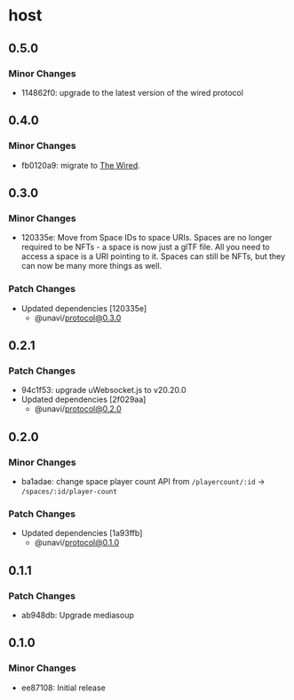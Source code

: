 # host

## 0.5.0

### Minor Changes

- 114862f0: upgrade to the latest version of the wired protocol

## 0.4.0

### Minor Changes

- fb0120a9: migrate to [The Wired](https://github.com/wired-protocol/spec).

## 0.3.0

### Minor Changes

- 120335e: Move from Space IDs to space URIs. Spaces are no longer required to be NFTs - a space is now just a glTF file. All you need to access a space is a URI pointing to it. Spaces can still be NFTs, but they can now be many more things as well.

### Patch Changes

- Updated dependencies [120335e]
  - @unavi/protocol@0.3.0

## 0.2.1

### Patch Changes

- 94c1f53: upgrade uWebsocket.js to v20.20.0
- Updated dependencies [2f029aa]
  - @unavi/protocol@0.2.0

## 0.2.0

### Minor Changes

- ba1adae: change space player count API from `/playercount/:id` -> `/spaces/:id/player-count`

### Patch Changes

- Updated dependencies [1a93ffb]
  - @unavi/protocol@0.1.0

## 0.1.1

### Patch Changes

- ab948db: Upgrade mediasoup

## 0.1.0

### Minor Changes

- ee87108: Initial release
